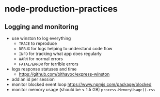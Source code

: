 # node-production-practices

## Logging and monitoring

 - use winston to log everything
   - `TRACE` to reproduce
   - `DEBUG` for logs helping to understand code flow
   - `INFO` for tracking what app does regularly
   - `WARN` for normal errors
   - `FATAL/ERROR` for terrible errors
 - logs response statuses and time
   - https://github.com/bithavoc/express-winston
 - add an id per session
 - monitor blocked event loop https://www.npmjs.com/package/blocked
 - monitor memory usage (should be < 1.5 GB) `process.MemoryUsage().rss`
   
